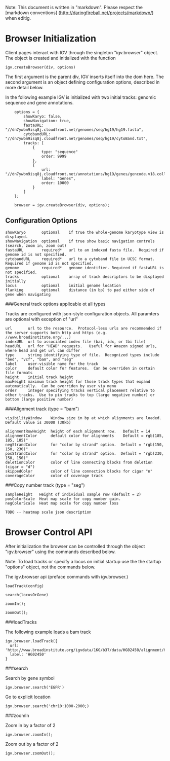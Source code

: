 Note: This document is written in "markdown".  Please respect the [markdown conventions] (http://daringfireball.net/projects/markdown/) when editig.


Browser Initialization
======================

Client pages interact with IGV through the singleton "igv.browser" object.  The object is created and initialized with the function

    igv.createBrowser(div, options)
    
The first argument is the parent div,  IGV  inserts itself into the dom here. The second argument is an object
defining configuration options, described in more detail below.  

In the following example IGV is initialized with two initial tracks: genomic sequence and gene annotations.  


        options = {
            showKaryo: false,
            showNavigation: true,
            fastaURL: "//dn7ywbm9isq8j.cloudfront.net/genomes/seq/hg19/hg19.fasta",
            cytobandURL: "//dn7ywbm9isq8j.cloudfront.net/genomes/seq/hg19/cytoBand.txt",
            tracks: [
                {
                    type: "sequence"
                    order: 9999
                },
                {
                    url: "//dn7ywbm9isq8j.cloudfront.net/annotations/hg19/genes/gencode.v18.collapsed.bed",
                    label: "Genes",
                    order: 10000
                }
            ]
        };

        browser = igv.createBrowser(div, options);
        
        
Configuration Options
---------------------
    
    showKaryo       optional    if true the whole-genome karyotype view is displayed. 
    showNavigation  optional    if true show basic navigation controls (search, zoom in, zoom out)
    fastaURL        required*   url to an indexed fasta file.  Required if genome id is not specified.
    cytobandURL     required*   url to a cytoband file in UCSC format.  Required if genome id is not specified.
    genome          required*   genome identifier. Required if fastaURL is not specified.
    tracks          optional    array of track descriptors to be displayed initially 
    locus           optional    initial genome location
    flanking        optional    distance (in bp) to pad either side of gene when navigating 
            

###General track options applicable ot all types

Tracks are configured with json-style configuration objects.   All paramters are optional with exception of "url"  

    url       url to the resource.  Protocol-less urls are recommended if the server supports both http and https (e.g. //www.broadinstitute.org/...)
    indexURL  url to associated index file (bai, idx, or tbi file)
    headURL   url for "HEAD" requests.   Useful for Amazon signed urls, where head and get url can differ
    type      string identifying type of file.  Recognized types include  "bed", "vcf", "bam", and "seg"
    label     user-visible name for the track
    color     default color for features.  Can be overriden in certain file formats
    height    initial track height
    maxHeight maximum track height for those track types that expand automatically.  Can be overriden by user via menu
    order     integer specifying tracks vertical placement relative to other tracks.  Use to pin tracks to top (large negative number) or bottom (large positive number)

###Alignment track (type = "bam")

    visibilityWindow    Window size in bp at which alignments are loaded.  Default value is 30000 (30kb)    

    alignmentRowHeight  height of each alignment row.   Default = 14
    alignmentColor      default color for alignments    Default = rgb(185, 185, 185)"
    negStrandColor      for "color by strand" option.  Default = "rgb(150, 150, 230)"
    posStrandColor      for "color by strand" option.  Default = "rgb(230, 150, 150)"
    deletionColor       color of line connecting blocks from deletion (cigar = "d")
    skippedColor        color of line connection blocks for cigar "n"
    coverageColor       color of coverage track


###Copy number track (type = "seg")

    sampleHeight   Height of individual sample row (default = 2)
    posColorScale  Heat map scale for copy number gain.
    negColorScale  Heat map scale for copy number loss
    
    TODO -- heatmap scale json description   



Browser Control API
=========================

After initialization the browser can be controlled through the object "igv.browser" using the commands described below.

Note:  To load tracks or specify a locus on initial startup use the the startup "options" object, not the commands below.

The igv.browser api  (preface commands with igv.browser.)

    loadTrack(config)
    
    search(locusOrGene) 
    
    zoomIn();
    
    zoomOut();


###loadTracks

The following example loads a bam track

    igv.browser.loadTrack({
      url: 'http://www.broadinstitute.org/igvdata/1KG/b37/data/HG02450/alignment/HG02450.mapped.ILLUMINA.bwa.ACB.low_coverage.20120522.bam',
      label: 'HG02450'
    }
 
###search
       
Search by gene symbol

    igv.browser.search('EGFR')

Go to explicit location

    igv.browser.search('chr10:1000-2000;)

###zoomIn

Zoom in by a factor of 2

    igv.browser.zoomIn();

Zoom out by a factor of 2

    igv.browser.zoomOut();


